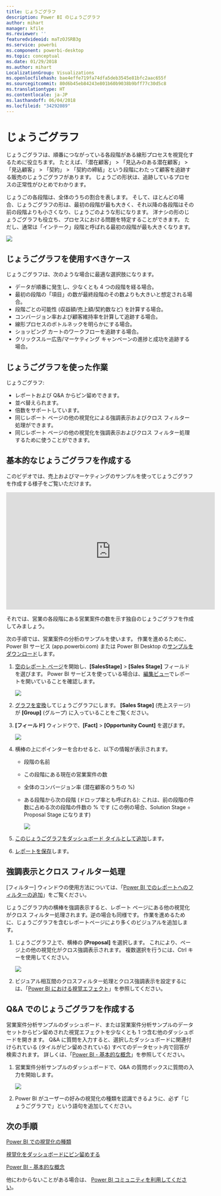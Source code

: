 ```yaml
---
title: じょうごグラフ
description: Power BI のじょうごグラフ
author: mihart
manager: kfile
ms.reviewer: ''
featuredvideoid: maTzOJSRB3g
ms.service: powerbi
ms.component: powerbi-desktop
ms.topic: conceptual
ms.date: 01/29/2018
ms.author: mihart
LocalizationGroup: Visualizations
ms.openlocfilehash: bae4effe719fa74dfa5deb3545e81bfc2aac655f
ms.sourcegitcommit: 80d6b45eb84243e801b60b9038b9bff77c30d5c8
ms.translationtype: HT
ms.contentlocale: ja-JP
ms.lasthandoff: 06/04/2018
ms.locfileid: "34292089"
---
```

# <a name="funnel-charts"></a>じょうごグラフ
じょうごグラフは、順番につながっている各段階がある線形プロセスを視覚化するために役立ちます。 たとえば、「潜在顧客」 \> 「見込みのある潜在顧客」 \> 「見込顧客」 \> 「契約」 \> 「契約の締結」という段階にわたって顧客を追跡する販売のじょうごグラフがあります。  じょうごの形状は、追跡しているプロセスの正常性がひとめでわかります。

じょうごの各段階は、全体のうちの割合を表します。 そして、ほとんどの場合、じょうごグラフの形は、最初の段階が最も大きく、それ以降の各段階はその前の段階よりも小さくなり、じょうごのような形になります。  洋ナシの形のじょうごグラフも役立ち、プロセスにおける問題を特定することができます。  ただし、通常は「インテーク」段階と呼ばれる最初の段階が最も大きくなります。

![](media/power-bi-visualization-funnel-charts/funnelplain.png)

## <a name="when-to-use-a-funnel-chart"></a>じょうごグラフを使用すべきケース
じょうごグラフは、次のような場合に最適な選択肢になります。

* データが順番に発生し、少なくとも 4 つの段階を経る場合。
* 最初の段階の「項目」の数が最終段階のその数よりも大きいと想定される場合。
* 段階ごとの可能性 (収益額/売上額/契約数など) を計算する場合。
* コンバージョン率および顧客維持率を計算して追跡する場合。
* 線形プロセスのボトルネックを明らかにする場合。
* ショッピング カートのワークフローを追跡する場合。
* クリックスルー広告/マーケティング キャンペーンの進捗と成功を追跡する場合。

## <a name="working-with-funnel-charts"></a>じょうごグラフを使った作業
じょうごグラフ:

* レポートおよび Q&A からピン留めできます。
* 並べ替えられます。
* 倍数をサポートしています。
* 同じレポート ページの他の視覚化による強調表示およびクロス フィルター処理ができます。
* 同じレポート ページの他の視覚化を強調表示およびクロス フィルター処理するために使うことができます。

## <a name="create-a-basic-funnel-chart"></a>基本的なじょうごグラフを作成する
このビデオでは、売上およびマーケティングのサンプルを使ってじょうごグラフを作成する様子をご覧いただけます。

<iframe width="560" height="315" src="https://www.youtube.com/embed/qKRZPBnaUXM" frameborder="0" allow="autoplay; encrypted-media" allowfullscreen></iframe>


それでは、営業の各段階にある営業案件の数を示す独自のじょうごグラフを作成してみましょう。

次の手順では、営業案件の分析のサンプルを使います。 作業を進めるために、Power BI サービス (app.powerbi.com) または Power BI Desktop の[サンプルをダウンロード](sample-datasets.md)します。   

1. [空のレポート ページ](power-bi-report-add-page.md)を開始し、**[SalesStage]** \> **[Sales Stage]** フィールドを選びます。 Power BI サービスを使っている場合は、[編集ビュー](service-interact-with-a-report-in-editing-view.md)でレポートを開いていることを確認します。
   
    ![](media/power-bi-visualization-funnel-charts/funnelselectfield_new.png)
2. [グラフを変換](power-bi-report-change-visualization-type.md)してじょうごグラフにします。 **[Sales Stage]** (売上ステージ) が **[Group]** (グループ) に入っていることをご覧ください。 
3. **[フィールド]** ウィンドウで、**[Fact]** \> **[Opportunity Count]** を選びます。
   
    ![](media/power-bi-visualization-funnel-charts/power-bi-funnel.png)
4. 横棒の上にポインターを合わせると、以下の情報が表示されます。
   
   * 段階の名前
   * この段階にある現在の営業案件の数
   * 全体のコンバージョン率 (潜在顧客のうちの %) 
   * ある段階から次の段階 (ドロップ率とも呼ばれる): これは、前の段階の件数に占める次の段階の件数の % です (この例の場合、Solution Stage ÷ Proposal Stage になります)
     
     ![](media/power-bi-visualization-funnel-charts/funnelhover_new.png)
5. [このじょうごグラフをダッシュボード タイルとして追加](service-dashboard-tiles.md)します。 
6. [レポートを保存](service-report-save.md)します。

## <a name="highlighting-and-cross-filtering"></a>強調表示とクロス フィルター処理
[フィルター] ウィンドウの使用方法については、「[Power BI でのレポートへのフィルターの追加](power-bi-report-add-filter.md)」をご覧ください。

じょうごグラフ内の横棒を強調表示すると、レポート ページにある他の視覚化がクロス フィルター処理されます。逆の場合も同様です。 作業を進めるために、じょうごグラフを含むレポートページにより多くのビジュアルを追加します。

1. じょうごグラフ上で、横棒の **[Proposal]** を選択します。 これにより、ページ上の他の視覚化がクロス強調表示されます。 複数選択を行うには、Ctrl キーを使用してください。
   
   ![](media/power-bi-visualization-funnel-charts/funnelchartnoowl.gif)
2. ビジュアル相互間のクロスフィルター処理とクロス強調表示を設定するには、「[Power BI における視覚エフェクト](service-reports-visual-interactions.md)」を参照してください。

## <a name="create-a-funnel-chart-in-qa"></a>Q&A でのじょうごグラフを作成する
営業案件分析サンプルのダッシュボード、または営業案件分析サンプルのデータセットからピン留めされた視覚エフェクトを少なくとも 1 つ含む他のダッシュボードを開きます。  Q&A に質問を入力すると、選択したダッシュボードに関連付けられている (タイルがピン留めされている) すべてのデータセット内で回答が検索されます。 詳しくは、「[Power BI - 基本的な概念](service-basic-concepts.md)」を参照してください。

1. 営業案件分析サンプルのダッシュボードで、Q&A の質問ボックスに質問の入力を開始します。
   
   ![](media/power-bi-visualization-funnel-charts/funnelfromqna_new.png)
   
2. Power BI がユーザーの好みの視覚化の種類を認識できるように、必ず「じょうごグラフで」という語句を追加してください。

## <a name="next-steps"></a>次の手順
[Power BI での視覚化の種類](power-bi-visualization-types-for-reports-and-q-and-a.md)

[視覚化をダッシュボードにピン留めする](service-dashboard-pin-tile-from-report.md)

[Power BI - 基本的な概念](service-basic-concepts.md)

他にわからないことがある場合は、 [Power BI コミュニティを利用してください](http://community.powerbi.com/)。

